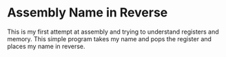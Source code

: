 # Assembly Name in Reverse
This is my first attempt at assembly and trying to understand registers and memory. This simple program takes my name and pops the register and places my name in reverse.
